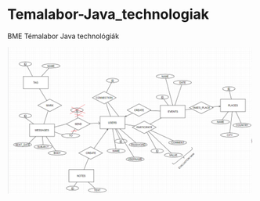 # Temalabor-Java_technologiak
BME Témalabor Java technológiák

<img src="screenshots/ER-terv.png" width="500">

